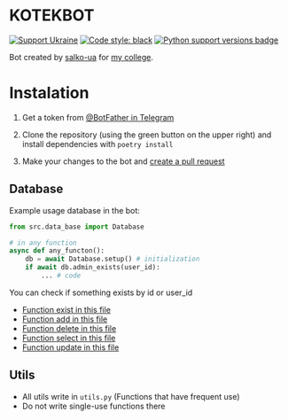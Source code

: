 # KOTEKBOT

[![Support Ukraine](https://badgen.net/badge/support/UKRAINE/?color=0057B8&labelColor=FFD700)](https://www.gov.uk/government/news/ukraine-what-you-can-do-to-help)
[![Code style: black](https://img.shields.io/badge/code%20style-black-000000.svg)](https://github.com/psf/black)
[![Python support versions badge](https://img.shields.io/badge/python-3.12-blue)](https://www.python.org/downloads/)

Bot created by [salko-ua](https://t.me/salkooua) for [my college](https://vvpc.com.ua/).

# Instalation

1. Get a token from [@BotFather in Telegram](https://t.me/BotFather)

2. Clone the repository (using the green button on the upper right) and install dependencies with `poetry install`

3. Make your changes to the bot and [create a pull request](https://docs.github.com/en/pull-requests/collaborating-with-pull-requests/proposing-changes-to-your-work-with-pull-requests/creating-a-pull-request)

## Database

Example usage database in the bot:
```python
from src.data_base import Database

# in any function
async def any_functon():
    db = await Database.setup() # initialization
    if await db.admin_exists(user_id):
        ... # code
```

You can check if something exists by id or user_id

- [Function exist in this file](src/data_base/exist.py)
- [Function add in this file](src/data_base/add.py)
- [Function delete in this file](src/data_base/delete.py)
- [Function select in this file](src/data_base/select.py)
- [Function update in this file](src/data_base/update.py)

## Utils

- All utils write in `utils.py` (Functions that have frequent use)
- Do not write single-use functions there
